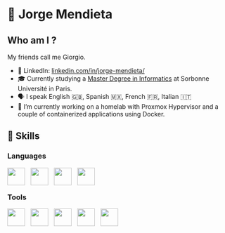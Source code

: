# :guitar: Jorge Mendieta

## Who am I ?
My friends call me Giorgio.

- 💼 LinkedIn: [linkedin.com/in/jorge-mendieta/](https://www.linkedin.com/in/jorge-mendieta/)
- 🎓 Currently studying a [Master Degree in Informatics](https://sciences.sorbonne-universite.fr/formation-sciences/masters/master-informatique/parcours-sesi) at Sorbonne Université in Paris.
- 🗣️ I speak English 🇬🇧, Spanish 🇲🇽, French 🇫🇷, Italian 🇮🇹
- 🔭 I’m currently working on a homelab with Proxmox Hypervisor and a couple of containerized applications using Docker.

## 🧰 Skills

### Languages
<img align="left" width="40px" style="padding-right:10px;" src="https://cdn.jsdelivr.net/gh/devicons/devicon@latest/icons/javascript/javascript-plain.svg" />
<img align="left" width="40px" style="padding-right:10px;" src="https://cdn.jsdelivr.net/gh/devicons/devicon@latest/icons/python/python-plain.svg" />
<img align="left" width="40px" style="padding-right:10px;" src="https://cdn.jsdelivr.net/gh/devicons/devicon@latest/icons/cplusplus/cplusplus-original.svg" />
<img align="left" width="40px" style="padding-right:10px;" src="https://cdn.jsdelivr.net/gh/devicons/devicon@latest/icons/bash/bash-original.svg" />

<br>
<br>

### Tools
<img align="left" width="40px" style="padding-right:10px;" src="https://cdn.jsdelivr.net/gh/devicons/devicon@latest/icons/git/git-original.svg" />
<img align="left" width="40px" style="padding-right:10px;" src="https://cdn.jsdelivr.net/gh/devicons/devicon@latest/icons/proxmox/proxmox-original-wordmark.svg" />
<img align="left" width="40px" style="padding-right:10px;" src="https://cdn.jsdelivr.net/gh/devicons/devicon@latest/icons/bitbucket/bitbucket-original.svg" />
<img align="left" width="40px" style="padding-right:10px;" src="https://cdn.jsdelivr.net/gh/devicons/devicon@latest/icons/docker/docker-plain-wordmark.svg" />
<img align="left" width="40px" style="padding-right:10px;" src="https://cdn.jsdelivr.net/gh/devicons/devicon@latest/icons/sqldeveloper/sqldeveloper-original.svg" />

          

<!--
**GiorgioMendieta/GiorgioMendieta** is a ✨ _special_ ✨ repository because its `README.md` (this file) appears on your GitHub profile.

Here are some ideas to get you started:

- 🔭 I’m currently working on ...
- 🌱 I’m currently learning ...
- 👯 I’m looking to collaborate on ...
- 🤔 I’m looking for help with ...
- 💬 Ask me about ...
- 📫 How to reach me: ...
- 😄 Pronouns: ...
- ⚡ Fun fact: ...
-->
